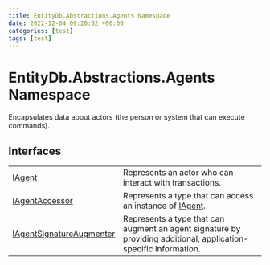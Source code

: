 ```yaml
---
title: EntityDb.Abstractions.Agents Namespace
date: 2022-12-04 09:20:52 +00:00
categories: [test]
tags: [test]
---
```


# EntityDb.Abstractions.Agents Namespace

Encapsulates data about actors (the person or system that can execute commands).

## Interfaces
<table><tr><td><!--/posts/dotnet-entitydb-abstractions-agents-iagent--><a href='#'>IAgent</a></td><td>
Represents an actor who can interact with transactions.
</td></tr><tr><td><!--/posts/dotnet-entitydb-abstractions-agents-iagentaccessor--><a href='#'>IAgentAccessor</a></td><td>
Represents a type that can access an instance of <!--/posts/dotnet-entitydb-abstractions-agents-iagent--><a href='#'>IAgent</a>.
</td></tr><tr><td><!--/posts/dotnet-entitydb-abstractions-agents-iagentsignatureaugmenter--><a href='#'>IAgentSignatureAugmenter</a></td><td>
Represents a type that can augment an agent signature by
providing additional, application-specific information.
</td></tr></table>
